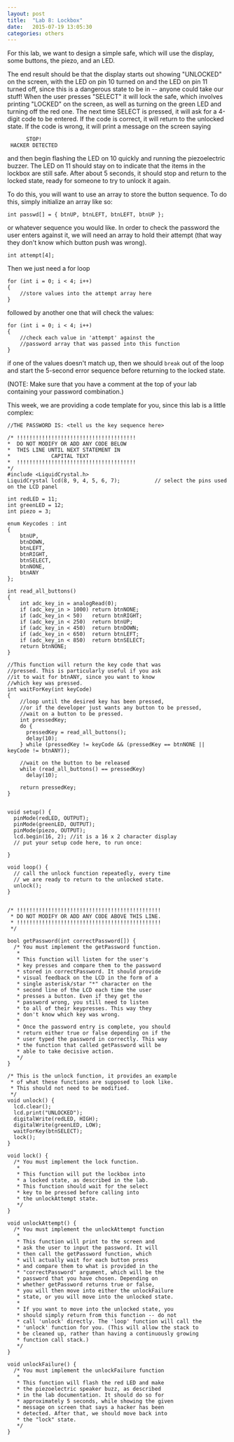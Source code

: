 ```yaml
---
layout: post
title:  "Lab 8: Lockbox"
date:   2015-07-19 13:05:30
categories: others
---
```


For this lab, we want to design a simple safe, which will use the display, some buttons, the piezo, and an LED. 

The end result should be that the display starts out showing "UNLOCKED" on the screen, with the LED on pin 10 turned on and the LED on pin 11 turned off, since this is a dangerous state to be in -- anyone could take our stuff! When the user presses "SELECT" it will lock the safe, which involves printing "LOCKED" on the screen, as well as turning on the green LED and turning off the red one. The next time SELECT is pressed, it will ask for a 4-digit code to be entered. If the code is correct, it will return to the unlocked state. If the code is wrong, it will print a message on the screen saying

          STOP!
     HACKER DETECTED

and then begin flashing the LED on 10 quickly and running the piezoelectric buzzer. The LED on 11 should stay on to indicate that the items in the lockbox are still safe. After about 5 seconds, it should stop and return to the locked state, ready for someone to try to unlock it again.

To do this, you will want to use an array to store the button sequence. To do this, simply initialize an array like so:

    int passwd[] = { btnUP, btnLEFT, btnLEFT, btnUP };

or whatever sequence you would like. In order to check the password the user enters against it, we will need an array to hold their attempt (that way they don't know which button push was wrong).

    int attempt[4];

Then we just need a for loop

    for (int i = 0; i < 4; i++)
    {
    	//store values into the attempt array here
    }

followed by another one that will check the values:

    for (int i = 0; i < 4; i++)
    {
    	//check each value in 'attempt' against the
    	//password array that was passed into this function
    }

if one of the values doesn't match up, then we should `break` out of the loop and start the 5-second error sequence before returning to the locked state.

(NOTE: Make sure that you have a comment at the top of your lab containing your password combination.)

This week, we are providing a code template for you, since this lab is a little complex:

    //THE PASSWORD IS: <tell us the key sequence here>

    /* !!!!!!!!!!!!!!!!!!!!!!!!!!!!!!!!!!!!!!
    *  DO NOT MODIFY OR ADD ANY CODE BELOW 
    *  THIS LINE UNTIL NEXT STATEMENT IN 
    *             CAPITAL TEXT
    *  !!!!!!!!!!!!!!!!!!!!!!!!!!!!!!!!!!!!!!
    */
    #include <LiquidCrystal.h>
    LiquidCrystal lcd(8, 9, 4, 5, 6, 7);           // select the pins used on the LCD panel

    int redLED = 11;
    int greenLED = 12;
    int piezo = 3;

    enum Keycodes : int
    {
        btnUP,
        btnDOWN,
        btnLEFT,
        btnRIGHT,
        btnSELECT,
        btnNONE,
        btnANY
    };

    int read_all_buttons()
    {
        int adc_key_in = analogRead(0);
        if (adc_key_in > 1000) return btnNONE;
        if (adc_key_in < 50)   return btnRIGHT;  
        if (adc_key_in < 250)  return btnUP; 
        if (adc_key_in < 450)  return btnDOWN; 
        if (adc_key_in < 650)  return btnLEFT; 
        if (adc_key_in < 850)  return btnSELECT;  
        return btnNONE;
    }

    //This function will return the key code that was
    //pressed. This is particularly useful if you ask
    //it to wait for btnANY, since you want to know
    //which key was pressed.
    int waitForKey(int keyCode)
    {
        //loop until the desired key has been pressed,
        //or if the developer just wants any button to be pressed,
        //wait on a button to be pressed.
        int pressedKey;
        do {
          pressedKey = read_all_buttons();
          delay(10);
        } while (pressedKey != keyCode && (pressedKey == btnNONE || keyCode != btnANY));
        
        //wait on the button to be released
        while (read_all_buttons() == pressedKey)
          delay(10);
        
        return pressedKey;
    }


    void setup() {
      pinMode(redLED, OUTPUT);
      pinMode(greenLED, OUTPUT);
      pinMode(piezo, OUTPUT);
      lcd.begin(16, 2); //it is a 16 x 2 character display
      // put your setup code here, to run once:

    }

    void loop() {
      // call the unlock function repeatedly, every time
      // we are ready to return to the unlocked state.
      unlock(); 
    }


    /* !!!!!!!!!!!!!!!!!!!!!!!!!!!!!!!!!!!!!!!!!!!!!!
     * DO NOT MODIFY OR ADD ANY CODE ABOVE THIS LINE.
     * !!!!!!!!!!!!!!!!!!!!!!!!!!!!!!!!!!!!!!!!!!!!!!
     */

    bool getPassword(int correctPassword[]) {
      /* You must implement the getPassword function.
       *
       * This function will listen for the user's
       * key presses and compare them to the password
       * stored in correctPassword. It should provide
       * visual feedback on the LCD in the form of a
       * single asterisk/star "*" character on the
       * second line of the LCD each time the user
       * presses a button. Even if they get the
       * password wrong, you still need to listen
       * to all of their keypresses. This way they
       * don't know which key was wrong.
       * 
       * Once the password entry is complete, you should
       * return either true or false depending on if the
       * user typed the password in correctly. This way
       * the function that called getPassword will be
       * able to take decisive action.
       */
    }

    /* This is the unlock function, it provides an example
     * of what these functions are supposed to look like.
     * This should not need to be modified.
     */
    void unlock() {
      lcd.clear();
      lcd.print("UNLOCKED");
      digitalWrite(redLED, HIGH);
      digitalWrite(greenLED, LOW);
      waitForKey(btnSELECT);
      lock();
    }

    void lock() {
      /* You must implement the lock function.
       *
       * This function will put the lockbox into
       * a locked state, as described in the lab.
       * This function should wait for the select
       * key to be pressed before calling into
       * the unlockAttempt state.
       */
    }

    void unlockAttempt() {
      /* You must implement the unlockAttempt function
       *
       * This function will print to the screen and
       * ask the user to input the password. It will
       * then call the getPassword function, which
       * will actually wait for each button press
       * and compare them to what is provided in the
       * "correctPassword" argument, which will be the
       * password that you have chosen. Depending on
       * whether getPassword returns true or false,
       * you will then move into either the unlockFailure
       * state, or you will move into the unlocked state.
       * 
       * If you want to move into the unlocked state, you
       * should simply return from this function -- do not
       * call 'unlock' directly. The 'loop' function will call the
       * 'unlock' function for you. (This will allow the stack to
       * be cleaned up, rather than having a continuously growing
       * function call stack.)
       */
    }

    void unlockFailure() {
      /* You must implement the unlockFailure function
       *
       * This function will flash the red LED and make
       * the piezoelectric speaker buzz, as described
       * in the lab documentation. It should do so for
       * approximately 5 seconds, while showing the given
       * message on screen that says a hacker has been
       * detected. After that, we should move back into
       * the "lock" state.
       */
    }
